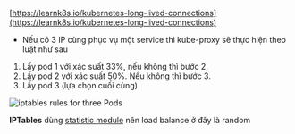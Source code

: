 [https://learnk8s.io/kubernetes-long-lived-connections](https://learnk8s.io/kubernetes-long-lived-connections)

- Nếu có 3 IP cùng phục vụ một service thì kube-proxy sẽ thực hiện theo luật như sau
1. Lấy pod 1 với xác suất 33%, nếu không thì bước 2.
2. Lấy pod 2 với xác suất 50%. Nếu không thì bước 3.
3. Lấy pod 3 (lựa chọn cuối cùng)

![iptables rules for three Pods](https://learnk8s.io/a/851d04da950f1e7db3e460ba902c0ede.svg)

**IPTables** dùng [statistic module]([http://ipset.netfilter.org/iptables-extensions.man.html#lbCD](http://ipset.netfilter.org/iptables-extensions.man.html#lbCD)) nên load balance ở đây là random
<!--stackedit_data:
eyJoaXN0b3J5IjpbMTk2Nzc3NDMyNF19
-->